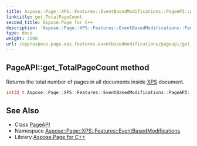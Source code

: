```yaml
---
title: Aspose::Page::XPS::Features::EventBasedModifications::PageAPI::get_TotalPageCount method
linktitle: get_TotalPageCount
second_title: Aspose.Page for C++
description: 'Aspose::Page::XPS::Features::EventBasedModifications::PageAPI::get_TotalPageCount method. Returns the total number of pages in all documents inside XPS document in C++.'
type: docs
weight: 2500
url: /cpp/aspose.page.xps.features.eventbasedmodifications/pageapi/get_totalpagecount/
---
```

## PageAPI::get_TotalPageCount method


Returns the total number of pages in all documents inside [XPS](../../../aspose.page.xps/) document.

```cpp
int32_t Aspose::Page::XPS::Features::EventBasedModifications::PageAPI::get_TotalPageCount()
```

## See Also

* Class [PageAPI](../)
* Namespace [Aspose::Page::XPS::Features::EventBasedModifications](../../)
* Library [Aspose.Page for C++](../../../)
